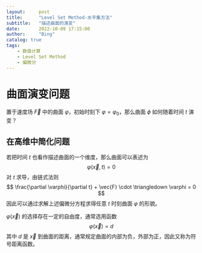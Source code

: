 ```yaml
---
layout:     post
title:      "Level Set Method-水平集方法"
subtitle:   "描述曲面的演变"
date:       2022-10-09 17:15:00
author:     "Bing"
catalog: true
tags:
    - 数值计算
    - Level Set Method
    - 偏微分
---
```


# 曲面演变问题
置于速度场 $\vec{F}$ 中的曲面 $\varphi$，初始时刻下 $\varphi = \varphi_0$，那么曲面 $\phi$ 如何随着时间 $t$ 演变？

## 在高维中简化问题
若把时间 $t$ 也看作描述曲面的一个维度，那么曲面可以表述为
$$
    \varphi(\vec{x},t) = 0
$$
对 $t$ 求导，由链式法则
$$
    \frac{\partial \varphi}{\partial t} + \vec{F} \cdot \triangledown \varphi = 0
$$
因此可以通过求解上述偏微分方程求得任意 $t$ 时刻曲面 $\varphi$ 的形貌。

$\varphi(\vec{x})$ 的选择存在一定的自由度，通常选用函数
$$
    \varphi(\vec{x}) = d
$$
其中 $d$ 是 $\vec{x}$ 到曲面的距离，通常规定曲面的内部为负，外部为正，因此又称为符号距离函数。